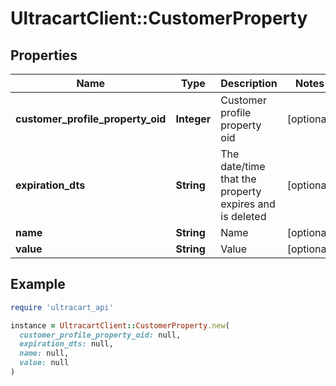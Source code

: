 # UltracartClient::CustomerProperty

## Properties

| Name | Type | Description | Notes |
| ---- | ---- | ----------- | ----- |
| **customer_profile_property_oid** | **Integer** | Customer profile property oid | [optional] |
| **expiration_dts** | **String** | The date/time that the property expires and is deleted | [optional] |
| **name** | **String** | Name | [optional] |
| **value** | **String** | Value | [optional] |

## Example

```ruby
require 'ultracart_api'

instance = UltracartClient::CustomerProperty.new(
  customer_profile_property_oid: null,
  expiration_dts: null,
  name: null,
  value: null
)
```

